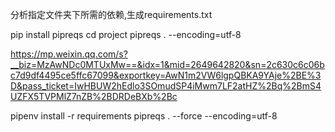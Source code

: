 分析指定文件夹下所需的依赖,生成requirements.txt


pip install pipreqs
cd project
pipreqs . --encoding=utf-8


https://mp.weixin.qq.com/s?__biz=MzAwNDc0MTUxMw==&idx=1&mid=2649642820&sn=2c630c6c06bc7d9df4495ce5ffc67099&exportkey=AwN1m2VW6lgpQBKA9YAje%2BE%3D&pass_ticket=IwHBUW2hEdlo3SOmudSP4iMwm7LF2atHZ%2Bq%2BmS4UZFX5TVPMlZ7nZB%2BDRDeBXb%2Bc

pipenv install -r requirements
pipreqs . --force --encoding=utf-8













